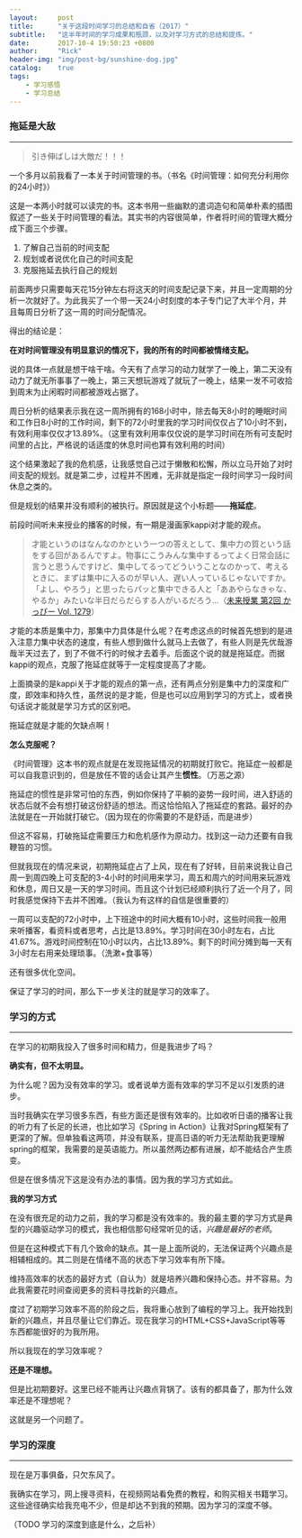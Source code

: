 ```yaml
---
layout:     post
title:      "关于这段时间学习的总结和自省（2017）"
subtitle:   "这半年时间的学习成果和瓶颈，以及对学习方式的总结和提炼。"
date:       2017-10-4 19:50:23 +0800
author:     "Rick"
header-img: "img/post-bg/sunshine-dog.jpg"
catalog:    true
tags:
    - 学习感悟
    - 学习总结
---
```


### 拖延是大敌
***

> 引き伸ばしは大敵だ！！！

一个多月以前我看了一本关于时间管理的书。（书名《时间管理：如何充分利用你的24小时》）

这是一本两小时就可以读完的书。这本书用一些幽默的遣词造句和简单朴素的插图叙述了一些关于时间管理的看法。其实书的内容很简单，作者将时间的管理大概分成下面三个步骤。

1. 了解自己当前的时间支配
2. 规划或者说优化自己的时间支配
3. 克服拖延去执行自己的规划

前面两步只需要每天花15分钟左右将这天的时间支配记录下来，并且一定周期的分析一次就好了。为此我买了一个带一天24小时刻度的本子专门记了大半个月，并且每周日分析了这一周的时间分配情况。

得出的结论是：

**在对时间管理没有明显意识的情况下，我的所有的时间都被情绪支配。**

说的具体一点就是想干啥干啥。今天有了点学习的动力就学了一晚上，第二天没有动力了就无所事事了一晚上，第三天想玩游戏了就玩了一晚上，结果一发不可收拾到周末为止闲暇时间都被游戏占据了。

周日分析的结果表示我在这一周所拥有的168小时中，除去每天8小时的睡眠时间和工作日8小时的工作时间，剩下的72小时里我的学习时间仅仅占了10小时不到，有效利用率仅仅才13.89%。（这里有效利用率仅仅说的是学习时间在所有可支配时间里的占比，严格说的话适度的休息时间也算有效利用的时间）

这个结果激起了我的危机感，让我感觉自己过于懒散和松懈，所以立马开始了对时间支配的规划。就是第二步，过程并不困难，无非就是指定一段时间学习一段时间休息之类的。

但是规划的结果并没有顺利的被执行。原因就是这个小标题——**拖延症**。

前段时间听未来授业的播客的时候，有一期是漫画家kappi对才能的观点。

> 才能というのはなんなのかという一つの答えとして、集中力の質という話をする回があるんですよ。物事にこうみんな集中するってよく日常会話に言うと思うんですけど、集中してるってどういうことなのかって、考えるときに、まずは集中に入るのが早い人、遅い人っているじゃないですか。「よし、やろう」と思ったらパッと集中できる人と「ああやらなきゃな、やるか」みたいな半日だらだらする人がいるだろう...（[未来授業 第2回 かっぴー Vol. 1279](http://www.tfm.co.jp/podcasts/future/?offset=20)）

才能的本质是集中力，那集中力具体是什么呢？在考虑这点的时候首先想到的是进入注意力集中状态的速度，有些人想到做什么就马上去做了，有些人则是先优哉游哉半天过去了，到了不做不行的时候才去着手。后面这个说的就是拖延症。而据kappi的观点，克服了拖延症就等于一定程度提高了才能。

上面摘录的是kappi关于才能的观点的第一点，还有两点分别是集中力的深度和广度，即效率和持久性，虽然说的是才能，但是也可以应用到学习的方式上，或者换句话说才能就是学习方式的区别吧。

拖延症就是才能的欠缺点啊！

**怎么克服呢？**

《时间管理》这本书的观点就是在发现拖延情况的初期就打败它。拖延症一般都是可以自我意识到的，但是放任不管的话会让其产生**惯性**。（万恶之源）

拖延症的惯性是非常可怕的东西，例如你保持了平躺的姿势一段时间，进入舒适的状态后就不会有想打破这份舒适的想法。而这恰恰陷入了拖延症的套路。最好的办法就是在一开始就打破它。（因为现在的你需要的不是舒适，而是进步）

但这不容易，打破拖延症需要压力和危机感作为原动力。找到这一动力还要有自我鞭笞的习惯。

但就我现在的情况来说，初期拖延症占了上风，现在有了好转，目前来说我让自己周一到周四晚上可支配的3-4小时的时间用来学习，周五和周六的时间用来玩游戏和休息，周日又是一天的学习时间。而且这个计划已经顺利执行了近一个月了，同时我感觉保持下去并不困难。（我认为有这样的自信是很重要的）

一周可以支配的72小时中，上下班途中的时间大概有10小时，这些时间我一般用来听播客，看资料或者思考，占比是13.89%。学习时间在30小时左右，占比41.67%。游戏时间控制在10小时以内，占比13.89%。剩下的时间分摊到每一天有3小时左右用来处理琐事。（洗漱+食事等）

还有很多优化空间。

保证了学习的时间，那么下一步关注的就是学习的效率了。


### 学习的方式
***

在学习的初期我投入了很多时间和精力，但是我进步了吗？

**确实有，但不太明显。**

为什么呢？因为没有效率的学习。或者说单方面有效率的学习不足以引发质的进步。

当时我确实在学习很多东西，有些方面还是很有效率的。比如收听日语的播客让我的听力有了长足的长进，也比如学习《Spring in Action》让我对Spring框架有了更深的了解。但单独看这两项，并没有联系，提高日语的听力无法帮助我更理解spring的框架，我需要的是英语能力。所以虽然两边都有进展，却不能结合产生质变。

但是在很多情况下这是没有办法的事情。因为我的学习方式如此。

**我的学习方式**

在没有很充足的动力之前，我的学习都是没有效率的。我的最主要的学习方式是典型的兴趣驱动学习的模式，我也相信那句经常听见的话，*兴趣是最好的老师*。

但是在这种模式下有几个致命的缺点。其一是上面所说的，无法保证两个兴趣点是相辅相成的。其二则是在情绪不高的状态下学习效率有所下降。

维持高效率的状态的最好方式（自认为）就是培养兴趣和保持心态。并不容易。为此我需要花时间查阅更多的资料寻找新的兴趣点。

度过了初期学习效率不高的阶段之后，我将重心放到了编程的学习上。我开始找到新的兴趣点，并且尽量让它们靠近。现在我学习的HTML+CSS+JavaScript等等东西都能很好的为我所用。

所以我现在的学习效率呢？

**还是不理想。**

但是比初期要好。这里已经不能再让兴趣点背锅了。该有的都具备了，那为什么效率还是不理想呢？

这就是另一个问题了。

### 学习的深度
***

现在是万事俱备，只欠东风了。

我确实在学习，网上搜寻资料，在视频网站看免费的教程，和购买相关书籍学习。这些途径确实给我充电不少，但是却达不到我的预期。因为学习的深度不够。

（TODO 学习的深度到底是什么，之后补）












